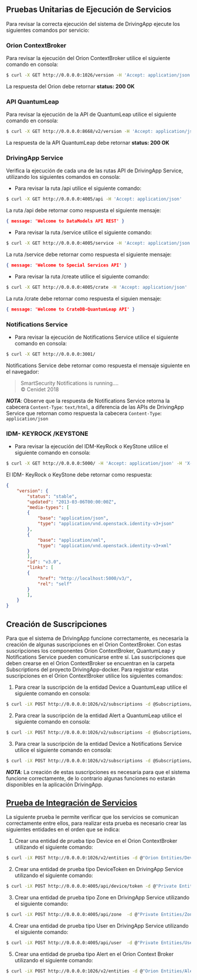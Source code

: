 ## Pruebas Unitarias de Ejecución de Servicios

Para revisar la correcta ejecución del sistema de DrivingApp ejecute los siguientes comandos por servicio:

### Orion ContextBroker

Para revisar la ejecución del Orion ContextBroker utilice el siguiente comando en consola:

```sh
$ curl -X GET http://0.0.0.0:1026/version -H 'Accept: application/json'
```

La respuesta del Orion debe retornar **status: 200 OK**

### API QuantumLeap

Para revisar la ejecución de la API de QuantumLeap utilice el siguiente comando en consola:
```sh
$ curl -X GET http://0.0.0.0:8668/v2/version -H 'Accept: application/json'
```

La respuesta de la API QuantumLeap debe retornar **status: 200 OK**

### DrivingApp Service

Verifica la ejecución de cada una de las rutas API de DrivingApp Service, utilizando los siguientes comandos en consola:

- Para revisar la ruta  /api utilice el siguiente comando:

```sh
$ curl -X GET http://0.0.0.0:4005/api -H 'Accept: application/json'
```

La ruta /api debe retornar como respuesta el siguiente mensaje:
```json
{ message: 'Welcome to DataModels API REST' }
```

- Para revisar la ruta /service utilice el siguiente comando:

```sh
$ curl -X GET http://0.0.0.0:4005/service -H 'Accept: application/json'
```

La ruta /service debe retornar como respuesta el siguiente mensaje:
```json
{ message: 'Welcome to Special Services API' }
```

- Para revisar la ruta /create utilice el siguiente comando:

```sh
$ curl -X GET http://0.0.0.0:4005/crate -H 'Accept: application/json'
```

La ruta /crate debe retornar como respuesta el siguien mensaje:
```json
{ message: 'Welcome to CrateDB-QuantumLeap API' }
```

### Notifications Service

- Para revisar la ejecución de Notifications Service utilice el siguiente comando en consola: 

```sh
$ curl -X GET http://0.0.0.0:3001/
```

Notifications Service debe retornar como respuesta el mensaje siguiente en el navegador:
    
> SmartSecurity Notifications is running....  
> © Cenidet 2018

***NOTA***: Observe que la respuesta de Notifications Service retorna la cabecera `Content-Type`: `text/html`, a diferencia de las APIs de DrivingApp Service que retornan como respuesta la cabecera `Content-Type`: `application/json`

### IDM- KEYROCK /KEYSTONE

- Para revisar la ejecución del IDM-KeyRock o KeyStone utilice el siguiente comando en consola:

```sh
$ curl -X GET http://0.0.0.0:5000/ -H 'Accept: application/json' -H 'X-Auth-token: ADMIN'
```

El IDM- KeyRock o KeyStone debe retornar como respuesta:

```json
{
    "version": {
        "status": "stable",
        "updated": "2013-03-06T00:00:00Z",
        "media-types": [
        {
            "base": "application/json",
            "type": "application/vnd.openstack.identity-v3+json"
        },
  	    {
            "base": "application/xml",
            "type": "application/vnd.openstack.identity-v3+xml"
        }
        ],
        "id": "v3.0",
        "links": [
  		{
            "href": "http://localhost:5000/v3/",
            "rel": "self"
        }
        ],
    }
}
```

## Creación de Suscripciones 

Para que el sistema de DrivingApp funcione correctamente, es necesaria la creación de algunas suscripciones en el Orion ContextBroker. Con estas suscripciones los componentes Orion ContextBroker, QuantumLeap y Notifications Service pueden comunicarse entre sí. Las suscripciones que deben crearse en el Orion ContextBroker se encuentran en la carpeta Subscriptions del proyecto DrivingApp-docker. Para registrar estas suscripciones en el Orion ContextBroker utilice los siguientes comandos:

1. Para crear la suscripción de la entidad Device a QuantumLeap utilice el siguiente comando en consola:

```sh
$ curl -iX POST http://0.0.0.0:1026/v2/subscriptions -d @Subscriptions/DeviceToQL.json --header "Content-Type: application/json"
```

2. Para crear la suscripción de la entidad Alert a QuantumLeap utilice el siguiente comando en consola:

```sh
$ curl -iX POST http://0.0.0.0:1026/v2/subscriptions -d @Subscriptions/AlertToQL.json --header "Content-Type: application/json"
```

3. Para crear la suscripción de la entidad Device a Notifications Service utilice el siguiente comando en consola:

```sh
$ curl -iX POST http://0.0.0.0:1026/v2/subscriptions -d @Subscriptions/AlertToNotifications.json --header "Content-Type: application/json"
```

***NOTA***: La creación de estas suscripciones es necesaria para que el sistema funcione correctamente, de lo contrario algunas funciones no estarán disponibles en la aplicación DrivingApp.

## [Prueba de Integración de Servicios](#prueba-de-integracion-de-servicios)

La siguiente prueba le permite verificar que los servicios se comunican correctamente entre ellos, para realizar esta prueba es necesario crear las siguientes entidades en el orden que se indica:

1. Crear una entidad de prueba tipo Device en el Orion ContextBroker utilizando el siguiente comando:

```sh
$ curl -iX POST http://0.0.0.0:1026/v2/entities -d @"Orion Entities/Device.json" --header "Content-Type: application/json"
```

2. Crear una entidad de prueba tipo DeviceToken en DrivingApp Service utilizando el siguiente comando:

```sh
$ curl -iX POST http://0.0.0.0:4005/api/device/token -d @"Private Entities/DeviceToken.json" --header "Content-Type: application/json"  
```

3. Crear una entidad de prueba tipo Zone en DrivingApp Service utilizando el siguiente comando:

```sh
$ curl -iX POST http://0.0.0.0:4005/api/zone  -d @"Private Entities/Zone.json" --header "Content-Type: application/json"
```

4. Crear una entidad de prueba tipo User en DrivingApp Service utilizando el siguiente comando:

```sh
$ curl -iX POST http://0.0.0.0:4005/api/user  -d @"Private Entities/User.json" --header "Content-Type: application/json"
```

5. Crear una entidad de prueba tipo Alert en el Orion Context Broker utilizando el siguiente comando:

```sh
$ curl -iX POST http://0.0.0.0:1026/v2/entities -d @"Orion Entities/Alert.json" --header "Content-Type: application/json"
```
